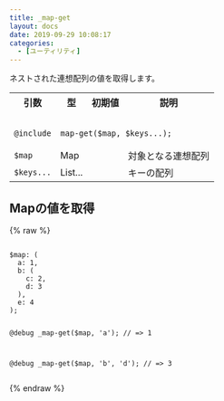 ```yaml
---
title: _map-get
layout: docs
date: 2019-09-29 10:08:17
categories:
  - [ユーティリティ]
---
```


ネストされた連想配列の値を取得します。

<table>
  <tr>
    <th>引数</th>
    <th>型</th>
    <th>初期値</th>
    <th>説明</th>
  </tr>
  <tr>
    <td colspan="4">
      <pre class="language-scss"><code>
@include _map-get($map, $keys...);
</code></pre>
    </td>
  </tr>
  <tr>
    <td><code>$map</code></td>
    <td>Map</td>
    <td></td>
    <td>対象となる連想配列</td>
  </tr>
  <tr>
    <td><code>$keys...</code></td>
    <td>List...</td>
    <td></td>
    <td>キーの配列</td>
  </tr>
</table>

## Mapの値を取得

<div class="c demo">
  <div class="code">
    {% raw %}
      <pre class="language-scss"><code>
$map: (
  a: 1,
  b: (
    c: 2,
    d: 3
  ),
  e: 4
);

@debug _map-get($map, 'a');
// => 1

@debug _map-get($map, 'b', 'd');
// => 3
</code></pre>
    {% endraw %}
  </div>
</div>